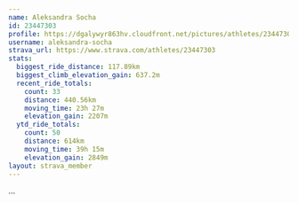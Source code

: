 ```yaml
---
name: Aleksandra Socha
id: 23447303
profile: https://dgalywyr863hv.cloudfront.net/pictures/athletes/23447303/14745546/4/large.jpg
username: aleksandra-socha
strava_url: https://www.strava.com/athletes/23447303
stats:
  biggest_ride_distance: 117.89km
  biggest_climb_elevation_gain: 637.2m
  recent_ride_totals:
    count: 33
    distance: 440.56km
    moving_time: 23h 27m
    elevation_gain: 2207m
  ytd_ride_totals:
    count: 50
    distance: 614km
    moving_time: 39h 15m
    elevation_gain: 2849m
layout: strava_member
--- 
```

...
